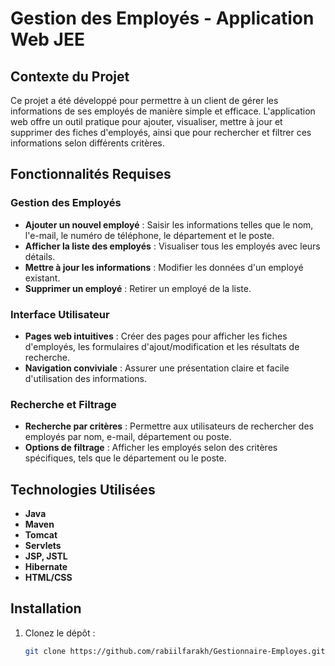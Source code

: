 # Gestion des Employés - Application Web JEE

## Contexte du Projet

Ce projet a été développé pour permettre à un client de gérer les informations de ses employés de manière simple et efficace. L'application web offre un outil pratique pour ajouter, visualiser, mettre à jour et supprimer des fiches d'employés, ainsi que pour rechercher et filtrer ces informations selon différents critères.

## Fonctionnalités Requises

### Gestion des Employés
- **Ajouter un nouvel employé** : Saisir les informations telles que le nom, l'e-mail, le numéro de téléphone, le département et le poste.
- **Afficher la liste des employés** : Visualiser tous les employés avec leurs détails.
- **Mettre à jour les informations** : Modifier les données d'un employé existant.
- **Supprimer un employé** : Retirer un employé de la liste.

### Interface Utilisateur
- **Pages web intuitives** : Créer des pages pour afficher les fiches d'employés, les formulaires d'ajout/modification et les résultats de recherche.
- **Navigation conviviale** : Assurer une présentation claire et facile d'utilisation des informations.

### Recherche et Filtrage
- **Recherche par critères** : Permettre aux utilisateurs de rechercher des employés par nom, e-mail, département ou poste.
- **Options de filtrage** : Afficher les employés selon des critères spécifiques, tels que le département ou le poste.

## Technologies Utilisées

- **Java**
- **Maven**
- **Tomcat**
- **Servlets**
- **JSP, JSTL**
- **Hibernate**
- **HTML/CSS**

## Installation

1. Clonez le dépôt :
   ```bash
   git clone https://github.com/rabiilfarakh/Gestionnaire-Employes.git
